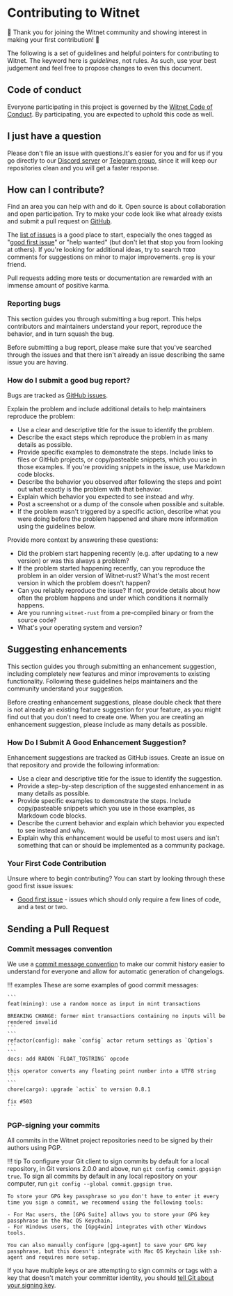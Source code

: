 # Contributing to Witnet

:tada: Thank you for joining the Witnet community and showing interest
in making your first contribution! :tada:

The following is a set of guidelines and helpful pointers for
contributing to Witnet. The keyword here is _guidelines_, not rules. As
such, use your best judgement and feel free to propose changes to even
this document.

## Code of conduct

Everyone participating in this project is governed by the
[Witnet Code of Conduct][code]. By participating, you are expected to
uphold this code as well.

## I just have a question

Please don't file an issue with questions.It's easier for you and for us
if you go directly to our [Discord server][discord] or
[Telegram group][telegram], since it will keep our repositories clean
and you will get a faster response.

## How can I contribute?

Find an area you can help with and do it. Open source is about
collaboration and open participation. Try to make your code look like
what already exists and submit a pull request on [GitHub].

The [list of issues][issues] is a good place to start, especially the
ones tagged as "[good first issue][first-issue]" or "help wanted" (but
don't let that stop you from looking at others). If you're looking for
additional ideas, try to search `TODO` comments for suggestions on minor
to major improvements. `grep` is your friend.

Pull requests adding more tests or documentation are rewarded with an immense amount of positive karma.

### Reporting bugs

This section guides you through submitting a bug report. This helps
contributors and maintainers understand your report, reproduce the
behavior, and in turn squash the bug.

Before submitting a bug report, please make sure that you've searched
through the issues and that there isn't already an issue describing the
same issue you are having.

### How do I submit a good bug report?

Bugs are tracked as [GitHub issues][issues].

Explain the problem and include additional details to help maintainers
reproduce the problem:

* Use a clear and descriptive title for the issue to identify the
  problem.
* Describe the exact steps which reproduce the problem in as many
  details as possible.
* Provide specific examples to demonstrate the steps. Include links to
  files or GitHub projects, or copy/pasteable snippets, which you use in
  those examples. If you're providing snippets in the issue, use
  Markdown code blocks.
* Describe the behavior you observed after following the steps and point
  out what exactly is the problem with that behavior.
* Explain which behavior you expected to see instead and why.
* Post a screenshot or a dump of the console when possible and suitable.
* If the problem wasn't triggered by a specific action, describe what
  you were doing before the problem happened and share more information
  using the guidelines below.

Provide more context by answering these questions:

* Did the problem start happening recently (e.g. after updating to a new
  version) or was this always a problem?
* If the problem started happening recently, can you reproduce the
  problem in an older version of Witnet-rust? What's the most recent
  version in which the problem doesn't happen?
* Can you reliably reproduce the issue? If not, provide details about
  how often the problem happens and under which conditions it normally
  happens.
* Are you running `witnet-rust` from a pre-compiled binary or from the
  source code?
* What's your operating system and version?

## Suggesting enhancements

This section guides you through submitting an enhancement suggestion,
including completely new features and minor improvements to existing
functionality. Following these guidelines helps maintainers and the
community understand your suggestion.

Before creating enhancement suggestions, please double check that there
is not already an existing feature suggestion for your feature, as you
might find out that you don't need to create one. When you are creating
an enhancement suggestion, please include as many details as possible.

### How Do I Submit A Good Enhancement Suggestion?

Enhancement suggestions are tracked as GitHub issues. Create an issue on
that repository and provide the following information:

* Use a clear and descriptive title for the issue to identify the
  suggestion.
* Provide a step-by-step description of the suggested enhancement in as
  many details as possible.
* Provide specific examples to demonstrate the steps. Include
  copy/pasteable snippets which you use in those examples, as Markdown
  code blocks.
* Describe the current behavior and explain which behavior you expected
  to see instead and why.
* Explain why this enhancement would be useful to most users and isn't
  something that can or should be implemented as a community package.

### Your First Code Contribution

Unsure where to begin contributing? You can start by looking through
these good first issue issues:

* [Good first issue][first-issue] - issues which should only require a
  few lines of code, and a test or two.

## Sending a Pull Request

### Commit messages convention

We use a [commit message convention][convention] to make our commit
history easier to understand for everyone and allow for automatic
generation of changelogs.

!!! examples
    These are some examples of good commit messages:
    
    ```
    feat(mining): use a random nonce as input in mint transactions
    
    BREAKING CHANGE: former mint transactions containing no inputs will be rendered invalid 
    ```
    ```
    refactor(config): make `config` actor return settings as `Option`s
    ```
    ```
    docs: add RADON `FLOAT_TOSTRING` opcode
    
    this operator converts any floating point number into a UTF8 string
    ```
    ```
    chore(cargo): upgrade `actix` to version 0.8.1
    
    fix #503
    ```

### PGP-signing your commits
 
All commits in the Witnet project repositories need to be signed by
their authors using PGP.

!!! tip
    To configure your Git client to sign commits by default for a local repository, in Git versions 2.0.0 and above, run `git config commit.gpgsign true`.
    To sign all commits by default in any local repository on your computer, run `git config --global commit.gpgsign true`.
    
    To store your GPG key passphrase so you don't have to enter it every time you sign a commit, we recommend using the following tools:
    
    - For Mac users, the [GPG Suite] allows you to store your GPG key passphrase in the Mac OS Keychain.
    - For Windows users, the [Gpg4win] integrates with other Windows tools.
    
    You can also manually configure [gpg-agent] to save your GPG key passphrase, but this doesn't integrate with Mac OS Keychain like ssh-agent and requires more setup.

If you have multiple keys or are attempting to sign commits or tags with
a key that doesn't match your committer identity, you should
[tell Git about your signing key][signing-key].


[code]: https://github.com/witnet/witnet-rust/blob/master/CODE_OF_CONDUCT.md
[issues]: https://github.com/witnet/witnet-rust/issues
[discord]: https://discord.gg/FDPPv7H
[telegram]: https://t.me/witnetio
[GitHub]: https://github.com/witnet/witnet-rust
[first-issue]: https://github.com/witnet/witnet-rust/labels/good%20first%20issue%20%F0%9F%91%8B
[convention]: https://www.conventionalcommits.org/en/v1.0.0-beta.2/
[GPG Suite]: https://gpgtools.org/
[Gpg4win]: https://www.gpg4win.org/
[gpg-agent]: http://linux.die.net/man/1/gpg-agent
[signing-key]: https://help.github.com/en/articles/telling-git-about-your-signing-key
[grin]: https://github.com/mimblewimble/grin/blob/master/CONTRIBUTING.md
[CC0]: https://github.com/aragon/aragon-wiki/blob/master/LICENSE
[apache]: https://github.com/mimblewimble/grin/blob/master/LICENSE